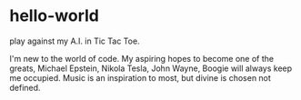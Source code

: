 # hello-world
play against my A.I. in Tic Tac Toe.

I'm new to the world of code. My aspiring hopes to become one of the greats, Michael Epstein, Nikola Tesla, John Wayne, Boogie will always keep me occupied. Music is an inspiration to most, but divine is chosen not defined.
